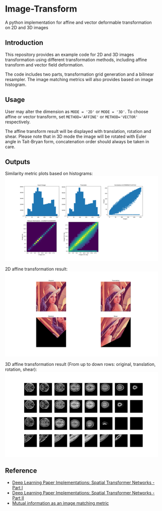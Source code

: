 # Image-Transform
A python implementation for affine and vector deformable transformation on 2D and 3D images

## Introduction
This repository provides an example code for 2D and 3D images transformation using different transformation methods, including affine transform and vector field deformation.

The code includes two parts, transformation grid generation and a bilinear resampler. The image matching metrics will also provides based on image histogram.

## Usage
User may alter the dimension as `MODE = '2D'`  or `MODE = '3D'`. To choose affine or vector transform, set `METHOD='AFFINE'` or `METHOD='VECTOR'` respectively.

The affine transform result will be displayed with translation, rotation and shear. Please note that in 3D mode the image will be rotated with Euler angle in Tait-Bryan form, concatenation order should always be taken in care.

## Outputs
Similarity metric plots based on histograms:
![alt text](./output/metric.png "Similarity Metric Plots")

2D affine transformation result:
![alt text](./output/2d_transform.png "2D affine transformation result")

3D affine transformation result (From up to down rows: original, translation, rotation, shear):
![alt text](./output/3d_transform.png "3D affine transformation result")

## Reference
- [Deep Learning Paper Implementations: Spatial Transformer Networks - Part I](https://kevinzakka.github.io/2017/01/10/stn-part1/)
- [Deep Learning Paper Implementations: Spatial Transformer Networks - Part II](https://kevinzakka.github.io/2017/01/18/stn-part2/)
- [Mutual information as an image matching metric](https://matthew-brett.github.io/teaching/mutual_information.html)